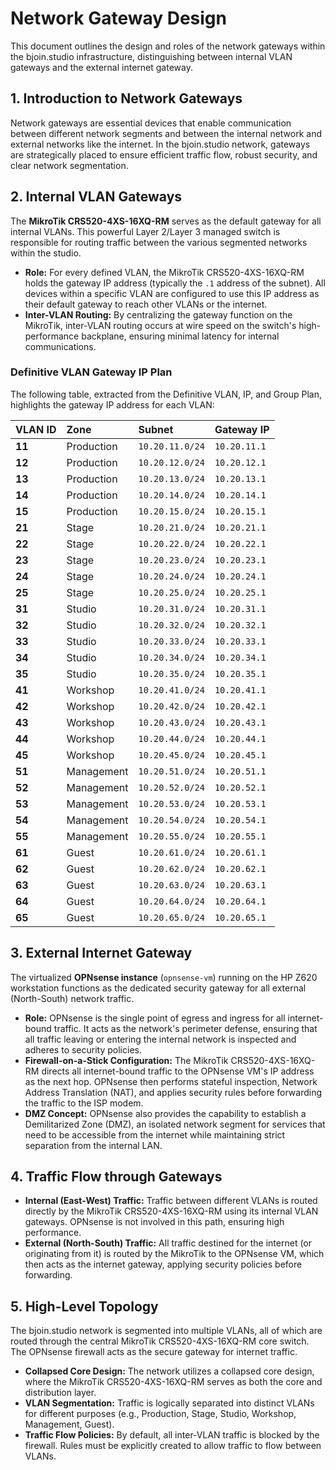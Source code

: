 # Network Gateway Design

This document outlines the design and roles of the network gateways within the bjoin.studio infrastructure, distinguishing between internal VLAN gateways and the external internet gateway.

## 1. Introduction to Network Gateways

Network gateways are essential devices that enable communication between different network segments and between the internal network and external networks like the internet. In the bjoin.studio network, gateways are strategically placed to ensure efficient traffic flow, robust security, and clear network segmentation.

## 2. Internal VLAN Gateways

The **MikroTik CRS520-4XS-16XQ-RM** serves as the default gateway for all internal VLANs. This powerful Layer 2/Layer 3 managed switch is responsible for routing traffic between the various segmented networks within the studio.

*   **Role:** For every defined VLAN, the MikroTik CRS520-4XS-16XQ-RM holds the gateway IP address (typically the `.1` address of the subnet). All devices within a specific VLAN are configured to use this IP address as their default gateway to reach other VLANs or the internet.
*   **Inter-VLAN Routing:** By centralizing the gateway function on the MikroTik, inter-VLAN routing occurs at wire speed on the switch's high-performance backplane, ensuring minimal latency for internal communications.

### Definitive VLAN Gateway IP Plan

The following table, extracted from the Definitive VLAN, IP, and Group Plan, highlights the gateway IP address for each VLAN:

| VLAN ID | Zone         | Subnet          | Gateway IP     |
|:--------|:-------------|:----------------|:---------------|
| **11**  | Production   | `10.20.11.0/24` | `10.20.11.1`   |
| **12**  | Production   | `10.20.12.0/24` | `10.20.12.1`   |
| **13**  | Production   | `10.20.13.0/24` | `10.20.13.1`   |
| **14**  | Production   | `10.20.14.0/24` | `10.20.14.1`   |
| **15**  | Production   | `10.20.15.0/24` | `10.20.15.1`   |
| **21**  | Stage        | `10.20.21.0/24` | `10.20.21.1`   |
| **22**  | Stage        | `10.20.22.0/24` | `10.20.22.1`   |
| **23**  | Stage        | `10.20.23.0/24` | `10.20.23.1`   |
| **24**  | Stage        | `10.20.24.0/24` | `10.20.24.1`   |
| **25**  | Stage        | `10.20.25.0/24` | `10.20.25.1`   |
| **31**  | Studio       | `10.20.31.0/24` | `10.20.31.1`   |
| **32**  | Studio       | `10.20.32.0/24` | `10.20.32.1`   |
| **33**  | Studio       | `10.20.33.0/24` | `10.20.33.1`   |
| **34**  | Studio       | `10.20.34.0/24` | `10.20.34.1`   |
| **35**  | Studio       | `10.20.35.0/24` | `10.20.35.1`   |
| **41**  | Workshop     | `10.20.41.0/24` | `10.20.41.1`   |
| **42**  | Workshop     | `10.20.42.0/24` | `10.20.42.1`   |
| **43**  | Workshop     | `10.20.43.0/24` | `10.20.43.1`   |
| **44**  | Workshop     | `10.20.44.0/24` | `10.20.44.1`   |
| **45**  | Workshop     | `10.20.45.0/24` | `10.20.45.1`   |
| **51**  | Management   | `10.20.51.0/24` | `10.20.51.1`   |
| **52**  | Management   | `10.20.52.0/24` | `10.20.52.1`   |
| **53**  | Management   | `10.20.53.0/24` | `10.20.53.1`   |
| **54**  | Management   | `10.20.54.0/24` | `10.20.54.1`   |
| **55**  | Management   | `10.20.55.0/24` | `10.20.55.1`   |
| **61**  | Guest        | `10.20.61.0/24` | `10.20.61.1`   |
| **62**  | Guest        | `10.20.62.0/24` | `10.20.62.1`   |
| **63**  | Guest        | `10.20.63.0/24` | `10.20.63.1`   |
| **64**  | Guest        | `10.20.64.0/24` | `10.20.64.1`   |
| **65**  | Guest        | `10.20.65.0/24` | `10.20.65.1`   |

## 3. External Internet Gateway

The virtualized **OPNsense instance** (`opnsense-vm`) running on the HP Z620 workstation functions as the dedicated security gateway for all external (North-South) network traffic.

*   **Role:** OPNsense is the single point of egress and ingress for all internet-bound traffic. It acts as the network's perimeter defense, ensuring that all traffic leaving or entering the internal network is inspected and adheres to security policies.
*   **Firewall-on-a-Stick Configuration:** The MikroTik CRS520-4XS-16XQ-RM directs all internet-bound traffic to the OPNsense VM's IP address as the next hop. OPNsense then performs stateful inspection, Network Address Translation (NAT), and applies security rules before forwarding the traffic to the ISP modem.
*   **DMZ Concept:** OPNsense also provides the capability to establish a Demilitarized Zone (DMZ), an isolated network segment for services that need to be accessible from the internet while maintaining strict separation from the internal LAN.

## 4. Traffic Flow through Gateways

*   **Internal (East-West) Traffic:** Traffic between different VLANs is routed directly by the MikroTik CRS520-4XS-16XQ-RM using its internal VLAN gateways. OPNsense is not involved in this path, ensuring high performance.
*   **External (North-South) Traffic:** All traffic destined for the internet (or originating from it) is routed by the MikroTik to the OPNsense VM, which then acts as the internet gateway, applying security policies before forwarding.

## 5. High-Level Topology

The bjoin.studio network is segmented into multiple VLANs, all of which are routed through the central MikroTik CRS520-4XS-16XQ-RM core switch. The OPNsense firewall acts as the secure gateway for internet traffic.

*   **Collapsed Core Design:** The network utilizes a collapsed core design, where the MikroTik CRS520-4XS-16XQ-RM serves as both the core and distribution layer.
*   **VLAN Segmentation:** Traffic is logically separated into distinct VLANs for different purposes (e.g., Production, Stage, Studio, Workshop, Management, Guest).
*   **Traffic Flow Policies:** By default, all inter-VLAN traffic is blocked by the firewall. Rules must be explicitly created to allow traffic to flow between VLANs.